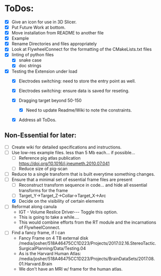 # ToDos:
- [x] Give an icon for use in 3D Slicer.
- [x] Put Future Work at bottom.
- [x] Move installation from README to another file
- [x] Example
- [x] Rename Directories and files appropriately
- [x] Look at FlywheelConnect for the formatting of the CMakeLists.txt files
- [x] linting of python files
    - [x] snake case
    - [x] doc strings
- [X] Testing the Extension under load
    - [x] Electrodes switching: need to store the entry point as well.
    - [x] Electrodes switching: ensure data is saved for reseting.
    - [x] Dragging target beyond 50-150
        - [X] Need to update Readme/Wiki to note the constraints.
    - [X] Address all ToDos.

	
## Non-Essential for later:
- [ ] Create wiki for detailed specifications and instructions.
- [ ] Use low-res example files. less than 5 Mb each... if possible...
    - [ ] Reference pig atlas publication
        https://doi.org/10.1016/j.jneumeth.2010.07.041
    - [ ] Reduce size of pig-scan
- [ ] Reduce to a single transform that is built everytime something changes.
- [ ] Ensure that a minimal set of essential frame files are present
    - [ ] Reconstruct transform sequence in code... and hide all essential transforms for the frame
    - [ ] Target_Y->Target_Z->Collar->Target_X->Arc
    - [x] Decide on the visibility of certain elements
- [ ] Reformat along canula
    - IGT - Volume Reslice Driver--- Toggle this option.
    - This is going to take a while....
    - This would combine efforts from the RT module and the incarnations of FlywheelConnect.
- [ ] Find a fancy frame, if I can
    - Fancy Frame on 4 TB external disk
        /media/josher/518A46475CC1D223/Projects/2017.02.16.StereoTactic.SurgicalPlanning/Data/Testing.04
    - As is the Harvard Human Atlas:
        /media/josher/518A46475CC1D223/Projects/BrainDataSets/2017.08.01.Harvard.Brain
    - We don't have an MRI w/ frame for the human atlas.